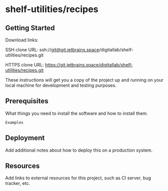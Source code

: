 # shelf-utilities/recipes



## Getting Started

Download links:

SSH clone URL: ssh://git@git.jetbrains.space/digitallab/shelf-utilities/recipes.git

HTTPS clone URL: https://git.jetbrains.space/digitallab/shelf-utilities/recipes.git



These instructions will get you a copy of the project up and running on your local machine for development and testing purposes.

## Prerequisites

What things you need to install the software and how to install them.

```
Examples
```

## Deployment

Add additional notes about how to deploy this on a production system.

## Resources

Add links to external resources for this project, such as CI server, bug tracker, etc.
